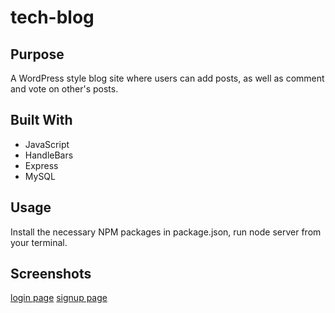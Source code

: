 # tech-blog

## Purpose
A WordPress style blog site where users can add posts, as well as comment and vote on other's posts.

## Built With
* JavaScript
* HandleBars
* Express
* MySQL

## Usage
Install the necessary NPM packages in package.json, run node server from your terminal.

## Screenshots

[login page](./images/login.jpg.png)
[signup page](./images/sign-up.jpg.png)
